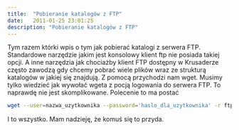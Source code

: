 ```yaml
---
title:  "Pobieranie katalogów z FTP"
date:   2011-01-25 23:01:25
description: "Pobieranie katalogów z FTP"
---
```


Tym razem którki wpis o tym jak pobierać katalogi z serwera FTP. Standardowe narzędzie jakim jest konsolowy klient ftp nie posiada takiej opcji. A inne narzędzia jak chociażby klient FTP dostępny w Krusaderze często zawodzą gdy chcemy pobrać wiele plików wraz ze strukturą katalogów w jakiej się znajdują. Z pomocą przychodzi nam wget. Musimy tylko wiedzieć jak wywołać wgeta z pocją logowania do serwera FTP. To naprawdę nie jest skomplikowane. Polecenie to ma postać

```bash
wget --user=nazwa_uzytkownika --password='haslo_dla_uzytkownika' -r ftp://adres.serwera.pl/katalog
```

I to wszystko. Mam nadzieję, że komuś się to przyda.